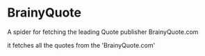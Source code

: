 BrainyQuote
===========

A spider for fetching the leading Quote publisher BrainyQuote.com

it fetches all the quotes from the 'BrainyQuote.com'
